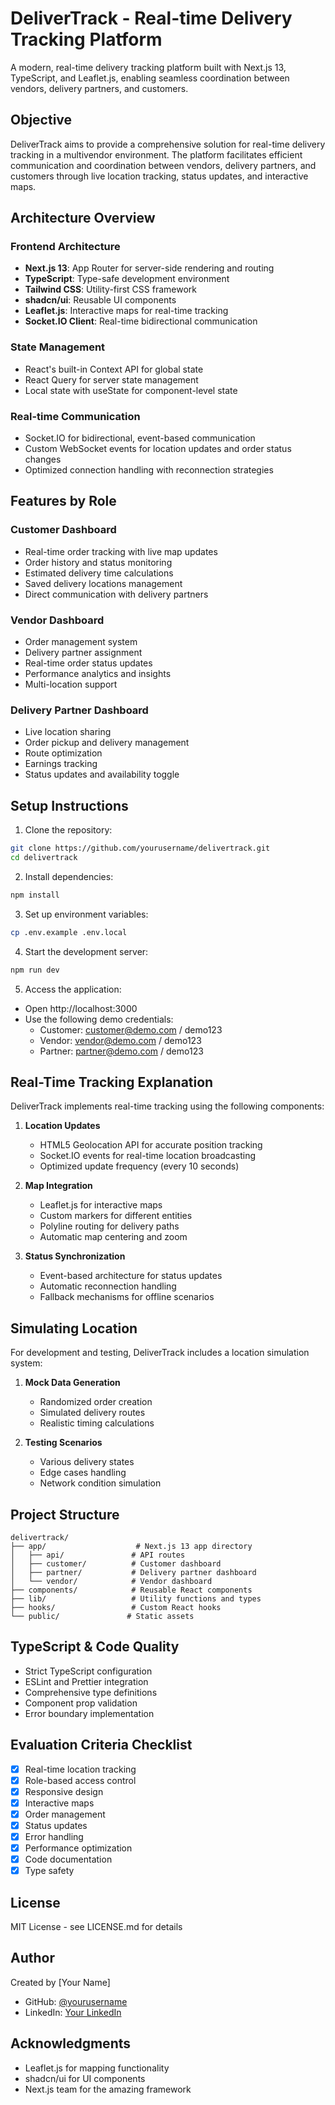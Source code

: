 # DeliverTrack - Real-time Delivery Tracking Platform

A modern, real-time delivery tracking platform built with Next.js 13, TypeScript, and Leaflet.js, enabling seamless coordination between vendors, delivery partners, and customers.

## Objective

DeliverTrack aims to provide a comprehensive solution for real-time delivery tracking in a multivendor environment. The platform facilitates efficient communication and coordination between vendors, delivery partners, and customers through live location tracking, status updates, and interactive maps.

## Architecture Overview

### Frontend Architecture
- **Next.js 13**: App Router for server-side rendering and routing
- **TypeScript**: Type-safe development environment
- **Tailwind CSS**: Utility-first CSS framework
- **shadcn/ui**: Reusable UI components
- **Leaflet.js**: Interactive maps for real-time tracking
- **Socket.IO Client**: Real-time bidirectional communication

### State Management
- React's built-in Context API for global state
- React Query for server state management
- Local state with useState for component-level state

### Real-time Communication
- Socket.IO for bidirectional, event-based communication
- Custom WebSocket events for location updates and order status changes
- Optimized connection handling with reconnection strategies

## Features by Role

### Customer Dashboard
- Real-time order tracking with live map updates
- Order history and status monitoring
- Estimated delivery time calculations
- Saved delivery locations management
- Direct communication with delivery partners

### Vendor Dashboard
- Order management system
- Delivery partner assignment
- Real-time order status updates
- Performance analytics and insights
- Multi-location support

### Delivery Partner Dashboard
- Live location sharing
- Order pickup and delivery management
- Route optimization
- Earnings tracking
- Status updates and availability toggle

## Setup Instructions

1. Clone the repository:
```bash
git clone https://github.com/yourusername/delivertrack.git
cd delivertrack
```

2. Install dependencies:
```bash
npm install
```

3. Set up environment variables:
```bash
cp .env.example .env.local
```

4. Start the development server:
```bash
npm run dev
```

5. Access the application:
- Open http://localhost:3000
- Use the following demo credentials:
  - Customer: customer@demo.com / demo123
  - Vendor: vendor@demo.com / demo123
  - Partner: partner@demo.com / demo123

## Real-Time Tracking Explanation

DeliverTrack implements real-time tracking using the following components:

1. **Location Updates**
   - HTML5 Geolocation API for accurate position tracking
   - Socket.IO events for real-time location broadcasting
   - Optimized update frequency (every 10 seconds)

2. **Map Integration**
   - Leaflet.js for interactive maps
   - Custom markers for different entities
   - Polyline routing for delivery paths
   - Automatic map centering and zoom

3. **Status Synchronization**
   - Event-based architecture for status updates
   - Automatic reconnection handling
   - Fallback mechanisms for offline scenarios

## Simulating Location

For development and testing, DeliverTrack includes a location simulation system:

1. **Mock Data Generation**
   - Randomized order creation
   - Simulated delivery routes
   - Realistic timing calculations

2. **Testing Scenarios**
   - Various delivery states
   - Edge cases handling
   - Network condition simulation

## Project Structure

```
delivertrack/
├── app/                    # Next.js 13 app directory
│   ├── api/               # API routes
│   ├── customer/          # Customer dashboard
│   ├── partner/           # Delivery partner dashboard
│   └── vendor/            # Vendor dashboard
├── components/            # Reusable React components
├── lib/                   # Utility functions and types
├── hooks/                 # Custom React hooks
└── public/               # Static assets
```

## TypeScript & Code Quality

- Strict TypeScript configuration
- ESLint and Prettier integration
- Comprehensive type definitions
- Component prop validation
- Error boundary implementation

## Evaluation Criteria Checklist

- [x] Real-time location tracking
- [x] Role-based access control
- [x] Responsive design
- [x] Interactive maps
- [x] Order management
- [x] Status updates
- [x] Error handling
- [x] Performance optimization
- [x] Code documentation
- [x] Type safety

## License

MIT License - see LICENSE.md for details

## Author

Created by [Your Name]
- GitHub: [@yourusername](https://github.com/yourusername)
- LinkedIn: [Your LinkedIn](https://linkedin.com/in/yourusername)

## Acknowledgments

- Leaflet.js for mapping functionality
- shadcn/ui for UI components
- Next.js team for the amazing framework